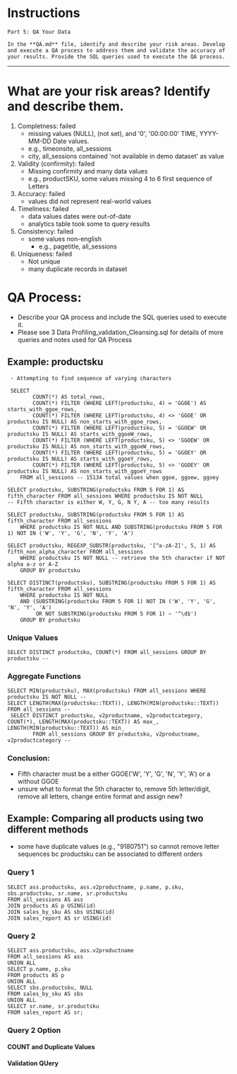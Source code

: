 # Instructions

    Part 5: QA Your Data
    
    In the **QA.md** file, identify and describe your risk areas. Develop and execute a QA process to address them and validate the accuracy of your results. Provide the SQL queries used to execute the QA process.

---------------------------------------------------------------------------------------------------------------------------

# What are your risk areas? Identify and describe them.
1. Completness: failed
   - missing values (NULL), (not set), and '0', '00:00:00' TIME, YYYY-MM-DD Date values.
   	- e.g., timeonsite, all_sessions
   	- city, all_sessions contained 'not available in demo dataset' as value
3. Validity (confirmity): failed
   - Missing confirmity and many data values
   - e.g., productSKU, some values missing 4 to 6 first sequence of Letters 
5. Accuracy: failed
   - values did not represent real-world values
7. Timeliness: failed
   - data values dates were out-of-date
   - analytics table took some to query results
9. Consistency: failed
    - some values non-english
    	- e.g., pagetitle, all_sessions 
11. Uniqueness: failed
    - Not unique
    - many duplicate records in dataset


# QA Process:
- Describe your QA process and include the SQL queries used to execute it.
 - Please see 3 Data Profiling_validation_Cleansing.sql for details of more queries and notes used for QA Process
 
## Example: productsku
     - Attempting to find sequence of varying characters

     SELECT
      		COUNT(*) AS total_rows,
      		COUNT(*) FILTER (WHERE LEFT(productsku, 4) = 'GGOE') AS starts_with_ggoe_rows,
      		COUNT(*) FILTER (WHERE LEFT(productsku, 4) <> 'GGOE' OR productsku IS NULL) AS non_starts_with_ggoe_rows,
    		COUNT(*) FILTER (WHERE LEFT(productsku, 5) = 'GGOEW' OR productsku IS NULL) AS starts_with_ggoeW_rows,
    		COUNT(*) FILTER (WHERE LEFT(productsku, 5) <> 'GGOEW' OR productsku IS NULL) AS non_starts_with_ggoeW_rows,
    		COUNT(*) FILTER (WHERE LEFT(productsku, 5) = 'GGOEY' OR productsku IS NULL) AS starts_with_ggoeY_rows,
    		COUNT(*) FILTER (WHERE LEFT(productsku, 5) <> 'GGOEY' OR productsku IS NULL) AS non_starts_with_ggoeY_rows
    	FROM all_sessions -- 15134 total values when ggoe, ggoew, ggoey
	
    SELECT productsku, SUBSTRING(productsku FROM 5 FOR 1) AS fifth_character FROM all_sessions WHERE productsku IS NOT NULL
    -- Fifth character is either W, Y, G, N Y, A -- too many results
    
    SELECT productsku, SUBSTRING(productsku FROM 5 FOR 1) AS fifth_character FROM all_sessions
        WHERE productsku IS NOT NULL AND SUBSTRING(productsku FROM 5 FOR 1) NOT IN ('W', 'Y', 'G', 'N', 'Y', 'A')
    
    SELECT productsku, REGEXP_SUBSTR(productsku, '[^a-zA-Z]', 5, 1) AS fifth_non_alpha_character FROM all_sessions
        WHERE productsku IS NOT NULL -- retrieve the 5th character if NOT alpha a-z or A-Z
        GROUP BY productsku
    
    SELECT DISTINCT(productsku), SUBSTRING(productsku FROM 5 FOR 1) AS fifth_character FROM all_sessions
        WHERE productsku IS NOT NULL
        AND (SUBSTRING(productsku FROM 5 FOR 1) NOT IN ('W', 'Y', 'G', 'N', 'Y', 'A')
             OR NOT SUBSTRING(productsku FROM 5 FOR 1) ~ '^\d$')
        GROUP BY productsku

### Unique Values
    SELECT DISTINCT productsku, COUNT(*) FROM all_sessions GROUP BY productsku --


### Aggregate Functions
    SELECT MIN(productsku), MAX(productsku) FROM all_sessions WHERE productsku IS NOT NULL --
	SELECT LENGTH(MAX(productsku::TEXT)), LENGTH(MIN(productsku::TEXT)) FROM all_sessions -- 
     SELECT DISTINCT productsku, v2productname, v2productcategory, COUNT(*), LENGTH(MAX(productsku::TEXT)) AS max_, LENGTH(MIN(productsku::TEXT)) AS min_
    		FROM all_sessions GROUP BY productsku, v2productname, v2productcategory --

### Conclusion:
- Fifth character must be a either GGOE('W', 'Y', 'G', 'N', 'Y', 'A') or a without GGOE
- unsure what to format the 5th character to, remove 5th letter/digit, remove all letters, change entire format and assign new?

## Example: Comparing all products using two different methods
- some have duplicate values (e.g., "9180751") so cannot remove letter sequences bc productsku can be associated to different orders

### Query 1

	SELECT ass.productsku, ass.v2productname, p.name, p.sku, sbs.productsku, sr.name, sr.productsku
	FROM all_sessions AS ass
	JOIN products AS p USING(id)
	JOIN sales_by_sku AS sbs USING(id)
	JOIN sales_report AS sr USING(id)
	
### Query 2	

 	SELECT ass.productsku, ass.v2productname
	FROM all_sessions AS ass
	UNION ALL
	SELECT p.name, p.sku
	FROM products AS p
	UNION ALL
	SELECT sbs.productsku, NULL
	FROM sales_by_sku AS sbs
	UNION ALL
	SELECT sr.name, sr.productsku
	FROM sales_report AS sr;

### Query 2 Option
#### COUNT and Duplicate Values
#### Validation QUery
#### 
